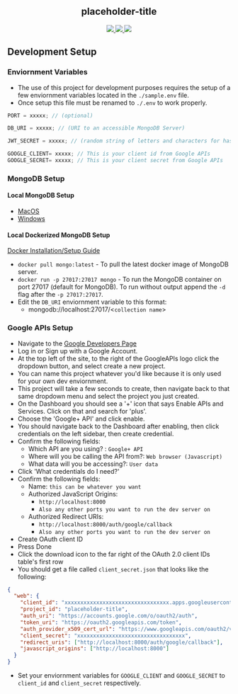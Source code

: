 <h2 align="center">placeholder-title</h2>
<p align="center">
  <a href="https://codecov.io/gh/uptonm/placeholder-title">
    <img src="https://codecov.io/gh/uptonm/placeholder-title/branch/master/graph/badge.svg" />
  </a>
  <a href="https://travis-ci.org/uptonm/placeholder-title">
    <img src="https://travis-ci.org/uptonm/placeholder-title.svg?branch=master">
  </a>
  <a href="https://greenkeeper.io/">
    <img src="https://badges.greenkeeper.io/uptonm/placeholder-title.svg">
  </a>
  <br/>
</p>


## Development Setup

### Enviornment Variables

- The use of this project for development purposes requires the setup of a few enviornment variables located in the `./sample.env` file.
- Once setup this file must be renamed to `./.env` to work properly.

```javascript
PORT = xxxxx; // (optional)

DB_URI = xxxxx; // (URI to an accessible MongoDB Server)

JWT_SECRET = xxxxx; // (random string of letters and characters for hashing)

GOOGLE_CLIENT= xxxxx; // This is your client id from Google APIs
GOOGLE_SECRET= xxxxx; // This is your client secret from Google APIs
```

### MongoDB Setup

#### Local MongoDB Setup

- [MacOS](https://treehouse.github.io/installation-guides/mac/mongo-mac.html)
- [Windows](https://medium.com/@LondonAppBrewery/how-to-download-install-mongodb-on-windows-4ee4b3493514)

#### Local Dockerized MongoDB Setup

[Docker Installation/Setup Guide](https://docs.docker.com/install/)

- `docker pull mongo:latest` - To pull the latest docker image of MongoDB server.
- `docker run -p 27017:27017 mongo` - To run the MongoDB container on port 27017 (default for MongoDB). To run without output append the `-d` flag after the `-p 27017:27017`.
- Edit the `DB_URI` enviornment variable to this format:
  - mongodb://localhost:27017/\<`collection name`>
  
### Google APIs Setup

- Navigate to the [Google Developers Page](https://console.developers.google.com)
- Log in or Sign up with a Google Account.
- At the top left of the site, to the right of the GoogleAPIs logo click the dropdown button, and select create a new project.
- You can name this project whatever you'd like because it is only used for your own dev enviornment.
- This project will take a few seconds to create, then navigate back to that same dropdown menu and select the project you just created.
- On the Dashboard you should see a '+' icon that says Enable APIs and Services. Click on that and search for 'plus'.
- Choose the 'Google+ API' and click enable.
- You should navigate back to the Dashboard after enabling, then click credentials on the left sidebar, then create credential.
- Confirm the following fields:
  - Which API are you using? : `Google+ API`
  - Where will you be calling the API from?: `Web browser (Javascript)`
  - What data will you be accessing?: `User data`
- Click 'What credentials do I need?'
- Confirm the following fields:
  - Name: `this can be whatever you want`
  - Authorized JavaScript Origins:
    - `http://localhost:8000`
    - `Also any other ports you want to run the dev server on`
  - Authorized Redirect URIs:
    - `http://localhost:8000/auth/google/callback`
    - `Also any other ports you want to run the dev server on`
- Create OAuth client ID
- Press Done
- Click the download icon to the far right of the OAuth 2.0 client IDs table's first row
- You should get a file called `client_secret.json` that looks like the following:
``` json
{
  "web": {
    "client_id": "xxxxxxxxxxxxxxxxxxxxxxxxxxxxxxxxx.apps.googleusercontent.com",
    "project_id": "placeholder-title",
    "auth_uri": "https://accounts.google.com/o/oauth2/auth",
    "token_uri": "https://oauth2.googleapis.com/token",
    "auth_provider_x509_cert_url": "https://www.googleapis.com/oauth2/v1/certs",
    "client_secret": "xxxxxxxxxxxxxxxxxxxxxxxxxxxxxxxxxx",
    "redirect_uris": ["http://localhost:8000/auth/google/callback"],
    "javascript_origins": ["http://localhost:8000"]
  }
}
```
- Set your enviornment variables for `GOOGLE_CLIENT` and `GOOGLE_SECRET` to `client_id` and `client_secret` respectively.



